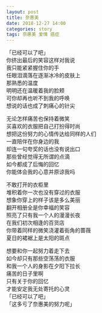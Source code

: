 ```yaml
---
layout: post
title: 奈惠美
date: 2018-12-27 14:00
categories: story
tags: 奈惠美 爱情 癌症
---
```


「已经可以了吧」  
你挤出最后的笑容这样对我说  
我只能紧紧握住你的手  
任眼泪滴落在逐渐冰冷的皮肤上  
那熟悉的温度  
明明还在温暖着我的脸颊  
可你却再也听不到我的呼唤  
想说的话也成了刺痛心的针尖  

无论怎样痛苦也保持着微笑  
买喜欢的衣服把自己打扮得时尚  
想把这份努力的心情传达给同样的人们  
一直陪伴在你身边的我  
却连一句夸奖的话也没有说出口  
那些曾经觉得无所谓的点滴  
如今都成了后悔的回忆  
你能体会我的心意并原谅我吗  

不敢打开的衣柜里  
堆积着你一次也没有穿过的衣服  
想象你穿上的样子该是多么美丽  
翻开相册全是你幸福的笑容  
照亮了只有我一个人的漫漫长夜  
在我们初次相逢的百货店  
你带着同样的微笑浇灌着街角的蔷薇  
夏日的裙裾上是太阳的斑点  

想要和你一起努力着走下去  
如今却只有那些空荡荡的衣服  
和我一个人的身影在夕阳下拉长  
痛苦的日子里啊  
只有关于你的回忆  
才能安定我无处寄托的心灵  
「已经可以了吧」  
「这多亏了奈惠美的努力呢」  